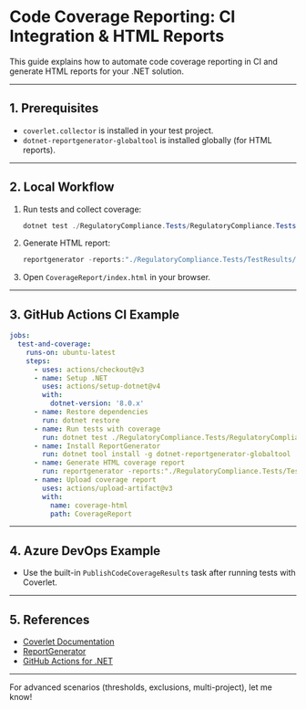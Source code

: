 # Code Coverage Reporting: CI Integration & HTML Reports

This guide explains how to automate code coverage reporting in CI and generate HTML reports for your .NET solution.

---

## 1. Prerequisites
- `coverlet.collector` is installed in your test project.
- `dotnet-reportgenerator-globaltool` is installed globally (for HTML reports).

---

## 2. Local Workflow
1. Run tests and collect coverage:
   ```powershell
   dotnet test ./RegulatoryCompliance.Tests/RegulatoryCompliance.Tests.csproj --collect:"XPlat Code Coverage"
   ```
2. Generate HTML report:
   ```powershell
   reportgenerator -reports:"./RegulatoryCompliance.Tests/TestResults/**/coverage.cobertura.xml" -targetdir:"./CoverageReport" -reporttypes:Html
   ```
3. Open `CoverageReport/index.html` in your browser.

---

## 3. GitHub Actions CI Example
```yaml
jobs:
  test-and-coverage:
    runs-on: ubuntu-latest
    steps:
      - uses: actions/checkout@v3
      - name: Setup .NET
        uses: actions/setup-dotnet@v4
        with:
          dotnet-version: '8.0.x'
      - name: Restore dependencies
        run: dotnet restore
      - name: Run tests with coverage
        run: dotnet test ./RegulatoryCompliance.Tests/RegulatoryCompliance.Tests.csproj --collect:"XPlat Code Coverage"
      - name: Install ReportGenerator
        run: dotnet tool install -g dotnet-reportgenerator-globaltool
      - name: Generate HTML coverage report
        run: reportgenerator -reports:"./RegulatoryCompliance.Tests/TestResults/**/coverage.cobertura.xml" -targetdir:"./CoverageReport" -reporttypes:Html
      - name: Upload coverage report
        uses: actions/upload-artifact@v3
        with:
          name: coverage-html
          path: CoverageReport
```

---

## 4. Azure DevOps Example
- Use the built-in `PublishCodeCoverageResults` task after running tests with Coverlet.

---

## 5. References
- [Coverlet Documentation](https://github.com/coverlet-coverage/coverlet)
- [ReportGenerator](https://github.com/danielpalme/ReportGenerator)
- [GitHub Actions for .NET](https://docs.github.com/en/actions/guides/building-and-testing-net)

---

For advanced scenarios (thresholds, exclusions, multi-project), let me know!
